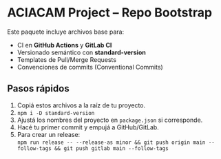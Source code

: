 # ACIACAM Project – Repo Bootstrap

Este paquete incluye archivos base para:
- CI en **GitHub Actions** y **GitLab CI**
- Versionado semántico con **standard-version**
- Templates de Pull/Merge Requests
- Convenciones de commits (Conventional Commits)

## Pasos rápidos
1. Copiá estos archivos a la raíz de tu proyecto.
2. `npm i -D standard-version`
3. Ajustá los nombres del proyecto en `package.json` si corresponde.
4. Hacé tu primer commit y empujá a GitHub/GitLab.
5. Para crear un release:  
   `npm run release -- --release-as minor && git push origin main --follow-tags && git push gitlab main --follow-tags`